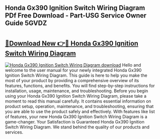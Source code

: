 ## Honda Gx390 Ignition Switch Wiring Diagram PDf Free Download - Part-USG Service Owner Guide 5GVDZ

# <h2><a href="http://dfic20.blite.top/?on=Honda+Gx390+Ignition+Switch+Wiring+Diagram">🔗Download New 👉🔴 Honda Gx390 Ignition Switch Wiring Diagram</a></h2>

[![Honda Gx390 Ignition Switch Wiring Diagram download](https://i.imgur.com/lujVjoI.png)](http://dfic20.blite.top/?on=Honda+Gx390+Ignition+Switch+Wiring+Diagram)
Hello and welcome to the user manual for your newly integrated Honda Gx390 Ignition Switch Wiring Diagram. This guide is here to help you make the most of your product by providing a comprehensive overview of its features, functions, and benefits. You will find step-by-step instructions for installation, usage, maintenance, and troubleshooting. Before you begin using your Honda Gx390 Ignition Switch Wiring Diagram, please take a moment to read this manual carefully. It contains essential information on product setup, operation, maintenance, and troubleshooting, ensuring that you are able to use the product safely and effectively. With features like list of features, your new Honda Gx390 Ignition Switch Wiring Diagram is a game-changer. Your Satisfaction is Guaranteed Honda Gx390 Ignition Switch Wiring Diagram. We stand behind the quality of our products and services.
